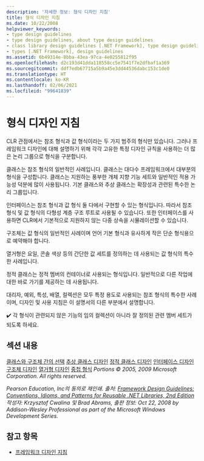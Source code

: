 ```yaml
---
description: '자세한 정보: 형식 디자인 지침'
title: 형식 디자인 지침
ms.date: 10/22/2008
helpviewer_keywords:
- type design guidelines
- type design guidelines, about type design guidelines
- class library design guidelines [.NET Framework], type design guidelines
- types [.NET Framework], design guidelines
ms.assetid: 6b49314e-8bba-43ea-97ca-4e0255812f95
ms.openlocfilehash: d2c193d41dda118558cc5e7541f7e2dfbaf1a369
ms.sourcegitcommit: ddf7edb67715a5b9a45e3dd44536dabc153c1de0
ms.translationtype: HT
ms.contentlocale: ko-KR
ms.lasthandoff: 02/06/2021
ms.locfileid: "99641839"
---
```

# <a name="type-design-guidelines"></a>형식 디자인 지침

CLR 관점에서는 참조 형식과 값 형식이라는 두 가지 범주의 형식만 있습니다. 그러나 프레임워크 디자인에 대해 설명하기 위해 각각 고유한 특정 디자인 규칙을 사용하는 더 많은 논리 그룹으로 형식을 구분합니다.

 클래스는 참조 형식의 일반적인 사례입니다. 클래스는 대다수 프레임워크에서 대부분의 형식을 구성합니다. 클래스는 지원하는 풍부한 개체 지향 기능 세트와 일반적인 적용 가능성 덕분에 많이 사용됩니다. 기본 클래스와 추상 클래스는 확장성과 관련된 특수한 논리 그룹입니다.

 인터페이스는 참조 형식과 값 형식 둘 다에서 구현할 수 있는 형식입니다. 따라서 참조 형식 및 값 형식의 다형성 계층 구조 루트로 사용될 수 있습니다. 또한 인터페이스를 사용하면 CLR에서 기본적으로 지원하지 않는 다중 상속을 시뮬레이션할 수 있습니다.

 구조체는 값 형식의 일반적인 사례이며 언어 기본 형식과 유사하게 작은 단순 형식용으로 예약해야 합니다.

 열거형은 요일, 콘솔 색상 등의 간단한 값 세트를 정의하는 데 사용되는 값 형식의 특수한 사례입니다.

 정적 클래스는 정적 멤버의 컨테이너로 사용되는 형식입니다. 일반적으로 다른 작업에 대한 바로 가기를 제공하는 데 사용됩니다.

 대리자, 예외, 특성, 배열, 컬렉션은 모두 특정 용도로 사용되는 참조 형식의 특수한 사례이며, 디자인 및 사용 지침은 이 설명서의 다른 부분에서 설명합니다.

 ✔️ 각 형식이 관련되지 않은 기능의 임의 컬렉션이 아니라 잘 정의된 관련 멤버 세트가 되도록 하세요.

## <a name="in-this-section"></a>섹션 내용

 [클래스와 구조체 간의 선택](choosing-between-class-and-struct.md) [추상 클래스 디자인](abstract-class.md) [정적 클래스 디자인](static-class.md) [인터페이스 디자인](interface.md) [구조체 디자인](struct.md) [열거형 디자인](enum.md) [중첩 형식](nested-types.md) *Portions © 2005, 2009 Microsoft Corporation. All rights reserved.*

 *Pearson Education, Inc의 동의로 재인쇄. 출처: [Framework Design Guidelines: Conventions, Idioms, and Patterns for Reusable .NET Libraries, 2nd Edition](https://www.informit.com/store/framework-design-guidelines-conventions-idioms-and-9780321545619) 작성자: Krzysztof Cwalina 및 Brad Abrams, 출판 정보: Oct 22, 2008 by Addison-Wesley Professional as part of the Microsoft Windows Development Series.*

## <a name="see-also"></a>참고 항목

- [프레임워크 디자인 지침](index.md)
